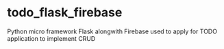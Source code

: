 # todo_flask_firebase
Python micro framework Flask alongwith Firebase used to apply for TODO application to implement CRUD
